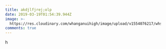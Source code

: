 ```yaml
---
title: akdjlfjrej;olp
date: 2019-03-19T01:54:39.944Z
image: >-
  https://res.cloudinary.com/whanganuihigh/image/upload/v1554076217/whs-banner.png
comments: true
---
```

h

